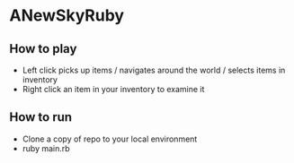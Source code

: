 # ANewSkyRuby

## How to play

- Left click picks up items / navigates around the world / selects items in inventory
- Right click an item in your inventory to examine it

## How to run

- Clone a copy of repo to your local environment
- ruby main.rb
